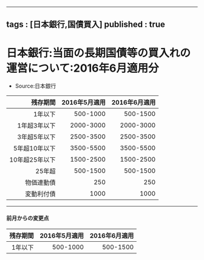 
---
tags : [日本銀行,国債買入]
published : true
---


# 日本銀行:当面の長期国債等の買入れの運営について:2016年6月適用分


- Source:日本銀行


<table id = 'amcc' width = '100%'>
 <thead>
  <tr>
   <th style="text-align:right;"> 残存期間 </th>
   <th style="text-align:right;"> 2016年5月適用 </th>
   <th style="text-align:right;"> 2016年6月適用 </th>
  </tr>
 </thead>
<tbody>
  <tr>
   <td style="text-align:right;"> 1年以下 </td>
   <td style="text-align:right;"> 500-1000 </td>
   <td style="text-align:right;"> 500-1500 </td>
  </tr>
  <tr>
   <td style="text-align:right;"> 1年超3年以下 </td>
   <td style="text-align:right;"> 2000-3000 </td>
   <td style="text-align:right;"> 2000-3000 </td>
  </tr>
  <tr>
   <td style="text-align:right;"> 3年超5年以下 </td>
   <td style="text-align:right;"> 2500-3500 </td>
   <td style="text-align:right;"> 2500-3500 </td>
  </tr>
  <tr>
   <td style="text-align:right;"> 5年超10年以下 </td>
   <td style="text-align:right;"> 3500-5500 </td>
   <td style="text-align:right;"> 3500-5500 </td>
  </tr>
  <tr>
   <td style="text-align:right;"> 10年超25年以下 </td>
   <td style="text-align:right;"> 1500-2500 </td>
   <td style="text-align:right;"> 1500-2500 </td>
  </tr>
  <tr>
   <td style="text-align:right;"> 25年超 </td>
   <td style="text-align:right;"> 500-1500 </td>
   <td style="text-align:right;"> 500-1500 </td>
  </tr>
  <tr>
   <td style="text-align:right;"> 物価連動債 </td>
   <td style="text-align:right;"> 250 </td>
   <td style="text-align:right;"> 250 </td>
  </tr>
  <tr>
   <td style="text-align:right;"> 変動利付債 </td>
   <td style="text-align:right;"> 1000 </td>
   <td style="text-align:right;"> 1000 </td>
  </tr>
</tbody>
</table>

***


#### 前月からの変更点


<table id = 'amcc' width = '100%'>
 <thead>
  <tr>
   <th style="text-align:right;"> 残存期間 </th>
   <th style="text-align:right;"> 2016年5月適用 </th>
   <th style="text-align:right;"> 2016年6月適用 </th>
  </tr>
 </thead>
<tbody>
  <tr>
   <td style="text-align:right;"> 1年以下 </td>
   <td style="text-align:right;"> 500-1000 </td>
   <td style="text-align:right;"> 500-1500 </td>
  </tr>
</tbody>
</table>


